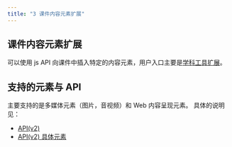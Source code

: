 ```yaml
---
title: "3 课件内容元素扩展"
---
```


## 课件内容元素扩展

可以使用 js API 向课件中插入特定的内容元素，用户入口主要是[学科工具扩展](./02ExtendTool.md)。

## 支持的元素与 API

主要支持的是多媒体元素（图片，音视频）和 Web 内容呈现元素。
具体的说明见：

* [API(v2)](../apis/direct-api/README.md)  
* [API(v2) 具体元素](../apis/direct-api-element/README.md)
